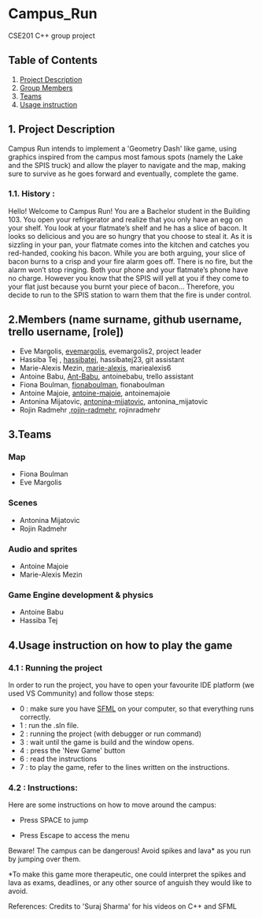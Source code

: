 # Campus_Run
CSE201 C++ group project

## Table of Contents

1. [Project Description](#project)
2. [Group Members](#members)
3. [Teams](#team)
4. [Usage instruction](#instruction)

<a name="project"></a>
## 1. Project Description 

Campus Run intends to implement a 'Geometry Dash' like game, using graphics inspired
from the campus most famous spots (namely the Lake and the SPIS truck) and allow the player to navigate and the map, making sure to survive as he goes forward and
eventually, complete the game.

### 1.1. History :
Hello! Welcome to Campus Run! 
You are a Bachelor student in the Building 103. You open your refrigerator and realize that you only have an egg on your shelf. You look at your flatmate’s shelf and he has a slice of bacon. It looks so delicious and you are so hungry that you choose to steal it. 
As it is sizzling in your pan, your flatmate comes into the kitchen and catches you red-handed, cooking his bacon. 
While you are both arguing, your slice of bacon burns to a crisp and your fire alarm goes off. There is no fire, but the alarm won’t stop ringing. Both your phone and your flatmate’s phone have no charge. However you know that the SPIS will yell at you if they come to your flat just because you burnt your piece of bacon…
Therefore, you decide to run to the SPIS station to warn them that the fire is under control.

<a name ="members"></a>

## 2.Members (name surname, github username, trello username, [role])

  - Eve Margolis, [evemargolis](https://github.com/evemargolis), evemargolis2, project leader
  - Hassiba Tej , [hassibatej](https://github.com/hassibatej), hassibatej23, git assistant
  - Marie-Alexis Mezin, [marie-alexis](https://github.com/marie-alexis), mariealexis6
  - Antoine Babu, [Ant-Babu](https://github.com/Ant-Babu), antoinebabu, trello assistant
  - Fiona Boulman, [fionaboulman](https://github.com/fionaboulman), fionaboulman
  - Antoine Majoie, [antoine-majoie](https://github.com/antoine-majoie), antoinemajoie
  - Antonina Mijatovic, [antonina-mijatovic](https://github.com/antonina-mijatovic), antonina_mijatovic
  - Rojin Radmehr ,[rojin-radmehr](https://github.com/rojin-radmehr), rojinradmehr


<a name="teams"></a>
## 3.Teams

### Map
  - Fiona Boulman 
  - Eve Margolis
  
### Scenes
  - Antonina Mijatovic
  - Rojin Radmehr
  
### Audio and sprites
  - Antoine Majoie 
  - Marie-Alexis Mezin

### Game Engine development & physics
  - Antoine Babu
  - Hassiba Tej


<a name="instruction"></a>
## 4.Usage instruction on how to play the game


### 4.1 : Running the project
In order to run the project, you have to open your favourite IDE platform (we used VS Community) and follow those steps:
- 0 : make sure you have [SFML](https://www.sfml-dev.org/index-fr.php) on your computer, so that everything runs correctly.
- 1 : run the .sln file. 
- 2 : running the project (with debugger or run command)
- 3 : wait until the game is build and the window opens.
- 4 : press the 'New Game' button 
- 6 : read the instructions
- 7 : to play the game, refer to the lines written on the instructions.


### 4.2 : Instructions: 
Here are some instructions on how to move around the campus:

- Press SPACE to jump

- Press Escape to access the menu

Beware! The campus can be dangerous! Avoid spikes and lava* as you run by jumping over them.

*To make this game more therapeutic, one could interpret the spikes and lava as exams, deadlines, or any other source of anguish they would like to avoid.



<a name="myfootnote"></a> References:
<sup>[](#myfootnote)</sup>
Credits to 'Suraj Sharma' for his videos on C++ and SFML




